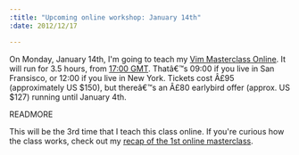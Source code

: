 ```yaml
--- 
:title: "Upcoming online workshop: January 14th"
:date: 2012/12/17

---
```


On Monday, January 14th, I'm going to teach my [Vim Masterclass Online][class]. It will run for 3.5 hours, from [17:00 GMT][tz]. Thatâ€™s 09:00 if you live in San Fransisco, or 12:00 if you live in New York. Tickets cost Â£95 (approximately US $150), but thereâ€™s an Â£80 earlybird offer (approx. US $127) running until January 4th.

[class]: http://vimcasts-online-3.eventbrite.com/
[tz]: http://everytimezone.com/#2013-1-14,300,6be

READMORE

This will be the 3rd time that I teach this class online. If you're curious how the class works, check out my [recap of the 1st online masterclass][recap].

[recap]: http://vimcasts.org/blog/2012/11/recap-of-the-1st-vim-masterclass-online/